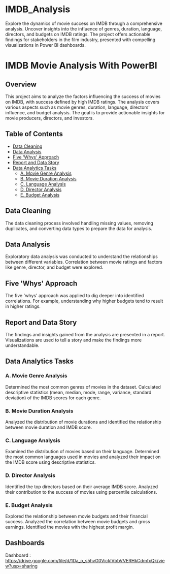 # IMDB_Analysis
Explore the dynamics of movie success on IMDB through a comprehensive analysis. Uncover insights into the influence of genres, duration, language, directors, and budgets on IMDB ratings. The project offers actionable findings for stakeholders in the film industry, presented with compelling visualizations in Power BI dashboards.


# IMDB Movie Analysis With PowerBI

## Overview

This project aims to analyze the factors influencing the success of movies on IMDB, with success defined by high IMDB ratings. The analysis covers various aspects such as movie genres, duration, language, directors' influence, and budget analysis. The goal is to provide actionable insights for movie producers, directors, and investors.

## Table of Contents

- [Data Cleaning](#data-cleaning)
- [Data Analysis](#data-analysis)
- [Five 'Whys' Approach](#five-whys-approach)
- [Report and Data Story](#report-and-data-story)
- [Data Analytics Tasks](#data-analytics-tasks)
  - [A. Movie Genre Analysis](#a-movie-genre-analysis)
  - [B. Movie Duration Analysis](#b-movie-duration-analysis)
  - [C. Language Analysis](#c-language-analysis)
  - [D. Director Analysis](#d-director-analysis)
  - [E. Budget Analysis](#e-budget-analysis)

## Data Cleaning

The data cleaning process involved handling missing values, removing duplicates, and converting data types to prepare the data for analysis.

## Data Analysis

Exploratory data analysis was conducted to understand the relationships between different variables. Correlation between movie ratings and factors like genre, director, and budget were explored.

## Five 'Whys' Approach

The five 'whys' approach was applied to dig deeper into identified correlations. For example, understanding why higher budgets tend to result in higher ratings.

## Report and Data Story

The findings and insights gained from the analysis are presented in a report. Visualizations are used to tell a story and make the findings more understandable.

## Data Analytics Tasks

### A. Movie Genre Analysis

Determined the most common genres of movies in the dataset. Calculated descriptive statistics (mean, median, mode, range, variance, standard deviation) of the IMDB scores for each genre.

### B. Movie Duration Analysis

Analyzed the distribution of movie durations and identified the relationship between movie duration and IMDB score.

### C. Language Analysis

Examined the distribution of movies based on their language. Determined the most common languages used in movies and analyzed their impact on the IMDB score using descriptive statistics.

### D. Director Analysis

Identified the top directors based on their average IMDB score. Analyzed their contribution to the success of movies using percentile calculations.

### E. Budget Analysis

Explored the relationship between movie budgets and their financial success. Analyzed the correlation between movie budgets and gross earnings. Identified the movies with the highest profit margin.

## Dashboards

Dashboard : https://drive.google.com/file/d/1Da_o_s5hvG0VicklVbbVVERHkCdmfxQk/view?usp=sharing  



